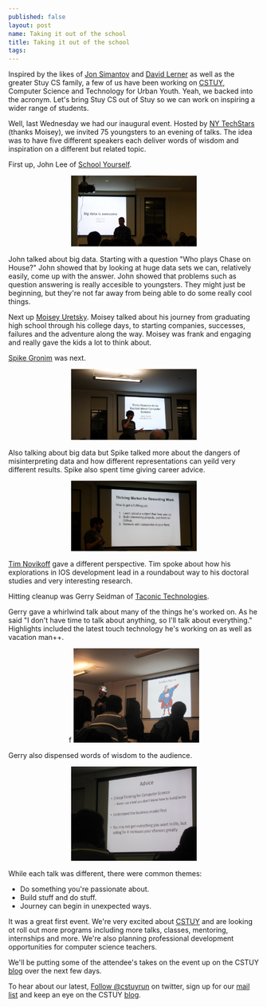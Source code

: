 ```yaml
---
published: false
layout: post
name: Taking it out of the school 
title: Taking it out of the school 
tags: 
---
```


Inspired by the likes of <a href="https://twitter.com/JonSimantov">Jon
Simantov</a> and <a href="https://twitter.com/davidblerner">David
Lerner</a> as well as the greater Stuy CS family, a few of us have
been working on <a href="http://cstuy.org">CSTUY</a>, Computer Science
and Technology for Urban Youth. Yeah, we backed into the
acronym. Let's bring Stuy CS out of Stuy so we can work on inspiring
a wider range of students.

Well, last Wednesday we had our inaugural event. Hosted
by <a href="http://www.techstars.com/program/locations/nyc/">NY
TechStars</a> (thanks Moisey), we invited 75 youngsters to an evening
of talks. The idea was to have five different speakers each deliver
words of wisdom and inspiration on a different but related topic.

First up, John Lee of <a href="http://schoolyourself.org/index.html">School Yourself</a>.

<div align="center">
<a href="http://cestlaz.github.com/img/techstars-2-6/johnlee.png" rel="lightbox">
<img width="50%" src="/img/techstars-2-6/johnlee.png" class="" alt="" />
</a>
</div>

John talked about big data. Starting with a question "Who plays Chase
on House?" John showed that by looking at huge data sets we can,
relatively easily, come up with the answer. John showed that problems
such as question answering is really accesible to youngsters. They
might just be beginning, but they're not far away from being able to
do some really cool things.

Next up <a href="https://twitter.com/moiseyuretsky">Moisey Uretsky</a>. Moisey talked about his journey from
graduating high school through his college days, to starting
companies, successes, failures and the adventure along the way. Moisey was frank and engaging and really gave the kids a lot to think about.

<a href="https://twitter.com/spikegronim">Spike Gronim</a> was next. 


<div align="center">
<a href="/img/techstars-2-6/spike.png" rel="lightbox">
<img width="50%" src="/img/techstars-2-6/spike.png" class="" alt="" />
</a>
</div>

Also talking about big data but Spike talked more about the dangers of
misinterpreting data and how different representations can yeild very
different results. Spike also spent time giving career advice.


<div align="center">
<a href="/img/techstars-2-6/spike2.png" rel="lightbox">
<img width="50%" src="/img/techstars-2-6/spike2.png" class="" alt="" />
</a>
</div>



<a href="https://twitter.com/TimNovikoff">Tim Novikoff</a> gave a different perspective. Tim spoke about how his explorations in IOS development lead in a roundabout way to his doctoral studies and very interesting research.


Hitting cleanup was Gerry Seidman of <a href="http://www.tactonic.com/company.html">Taconic Technologies</a>. 

Gerry gave a whirlwind talk about many of the things he's worked
on. As he said "I don't have time to talk about anything, so I'll talk
about everything." Highlights included the latest touch technology he's
working on as well as vacation man++.

<div align="center">f
<a href="/img/techstars-2-6/vacationman.png" rel="lightbox">
<img width="50%" src="/img/techstars-2-6/vacationman.png" class="" alt="" />
</a>
</div>

Gerry also dispensed words of wisdom to the audience.

<div align="center">
<a href="/img/techstars-2-6/gerryadvice.png" rel="lightbox">
<img width="50%" src="/img/techstars-2-6/gerryadvice.png" class="" alt="" />
</a>
</div>


While each talk was different, there were common themes:

<ul>
<li>Do something you're passionate about.</li>
<li>Build stuff and do stuff.</li>
<li>Journey can begin in unexpected ways.</li>
</ul>

It was a great first event. We're very excited about <a
href="http://cstuy.org">CSTUY</a> and are looking ot roll out more
programs including more talks, classes, mentoring, internships and
more. We're also planning professional development opportunities for
computer science teachers.


We'll be putting some of the attendee's takes on the event up on the
CSTUY <a href="http://cstuy.org/blog">blog</a> over the next few days.

To hear about our latest, <a href="https://twitter.com/cstuyrun"
class="twitter-follow-button" data-show-count="false"
data-size="large">Follow @cstuyrun</a> <script>!function(d,s,id){var
js,fjs=d.getElementsByTagName(s)[0];if(!d.getElementById(id)){js=d.createElement(s);js.id=id;js.src="//platform.twitter.com/widgets.js";fjs.parentNode.insertBefore(js,fjs);}}(document,"script","twitter-wjs");</script>
on twitter, sign up for our <a href="http://cstuy.org">mail list</a>
and keep an eye on the CSTUY <a
href="https://cstuy.org/blog">blog</a>.

